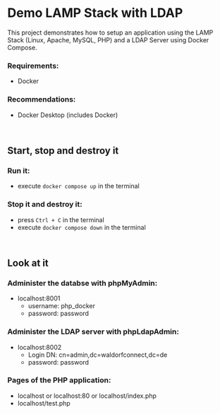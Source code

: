 # Demo LAMP Stack with LDAP

This project demonstrates how to setup an application using the LAMP Stack (Linux, Apache, MySQL, PHP) and a LDAP Server using Docker Compose.

### Requirements:

- Docker

### Recommendations:

- Docker Desktop (includes Docker)

<br>

## Start, stop and destroy it

### Run it:

- execute `docker compose up` in the terminal

### Stop it and destroy it:

- press `Ctrl + C` in the terminal
- execute `docker compose down` in the terminal

<br>

## Look at it

### Administer the databse with phpMyAdmin:

- localhost:8001
  - username: php_docker
  - password: password

### Administer the LDAP server with phpLdapAdmin:

- localhost:8002
  - Login DN: cn=admin,dc=waldorfconnect,dc=de
  - password: password

### Pages of the PHP application:

- localhost or localhost:80 or localhost/index.php
- localhost/test.php